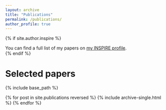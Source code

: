 ```yaml
---
layout: archive
title: "Publications"
permalink: /publications/
author_profile: true
---
```


{% if site.author.inspire %}
  <div class="wordwrap">You can find a full list of my papers on <a href="{{site.author.inspire}}">my INSPIRE profile</a>.</div>
{% endif %}

Selected papers
===============

{% include base_path %}

{% for post in site.publications reversed %}
  {% include archive-single.html %}
{% endfor %}
